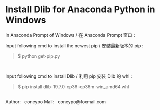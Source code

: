 # Install Dlib for Anaconda Python in Windows

In Anaconda Prompt of Windows /
在 Anaconda Prompt 窗口 :
 
  Input following cmd to install the newest pip / 
  安装最新版本的 pip :

  > $ python get-pip.py
  
<br>

  Input following cmd to install Dlib / 
  利用 pip 安装 Dlib 的 whl :
  > $ pip install dlib-19.7.0-cp36-cp36m-win_amd64.whl

<br>
Author: &nbsp; coneypo
Mail: &nbsp;&nbsp;coneypo@foxmail.com
